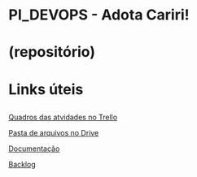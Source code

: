 # PI_DEVOPS - Adota Cariri! <h1> (repositório) 

# Links úteis <h2>

[Quadros das atvidades no Trello]([https://trello.com/b/DYE9e4cC/pi-devops-adota-carir%C3%AD](https://trello.com/b/ffWOn5Vm/adota-cariri))

[Pasta de arquivos no Drive](https://drive.google.com/drive/u/0/folders/1JKWfKrWJCHQZWZzOat6vzvUu0B2s_R9M)

[Documentação]([https://docs.google.com/document/d/15FYtIashOtWo4Ox1Z2NLVu0KAhjWonLE-BkQuA0Jt4I/edit?usp=sharing](https://docs.google.com/document/d/15FYtIashOtWo4Ox1Z2NLVu0KAhjWonLE-BkQuA0Jt4I/edit))

[Backlog]([https://docs.google.com/document/d/15GkXD5FE-ZkIk-qnmxSfJkBloKQtZ5bcMbKezhgC-xs/edit?usp=sharing](https://docs.google.com/document/d/15GkXD5FE-ZkIk-qnmxSfJkBloKQtZ5bcMbKezhgC-xs/edit)https://docs.google.com/document/d/15GkXD5FE-ZkIk-qnmxSfJkBloKQtZ5bcMbKezhgC-xs/edit)




 
